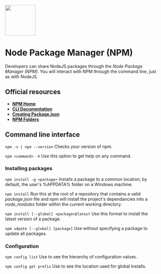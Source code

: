 <img class="logo" src="https://user-images.githubusercontent.com/29161635/96948630-1e4d8e00-14b4-11eb-8af7-b812b1efc747.png" width="100px" height="100px">

# Node Package Manager (NPM)

Developers can share NodeJS packages through the *Node Package Manager (NPM)*.  You will interact with NPM through the command line, just as with NodeJS.

## Official resources

- **[NPM Home](https://www.npmjs.com/)**
- **[CLI Documentation](https://docs.npmjs.com/cli-documentation/)**
- **[Creating Package.json](https://docs.npmjs.com/creating-a-package-json-file)**
- **[NPM Folders](https://docs.npmjs.com/files/folders)**

## Command line interface

`npm -v | npm --version`  Checks your version of npm.

`npm <command> -h`  Use this option to get help on any command.

### Installing packages

`npm install -g <package>` Installs a package to a common location; by default, the user's %APPDATA% folder on a Windows machine.

`npm install` Run this at the root of a repository that contains a valid *package.json* file and npm will install the project's dependancies into a *node_modules* folder within the current working directory.

`npm install [--global] <package>@latest` Use this format to install the latest version of a package.

`npm udpate [--global] [package]` Use without specifying a package to update all packages.

### Configuration

`npm config list` Use to see the hierarchy of configuration values.

`npm config get prefix` Use to see the location used for global installs.

